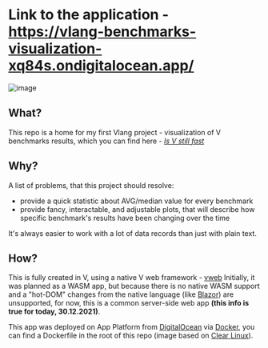 # Link to the application - https://vlang-benchmarks-visualization-xq84s.ondigitalocean.app/

![image](https://user-images.githubusercontent.com/36485221/147782664-8b8923ac-602e-43d2-9850-37e98d65cceb.png)

## What?

This repo is a home for my first Vlang project - visualization of V benchmarks results, which you can find here - *[Is V still fast](https://fast.vlang.io/)*

## Why?

A list of problems, that this project should resolve:
 - provide a quick statistic about AVG/median value for every benchmark
 - provide fancy, interactable, and adjustable plots, that will describe how specific benchmark's results have been changing over the time

It's always easier to work with a lot of data records than just with plain text.

## How?

This is fully created in V, using a native V web framework - [vweb](https://github.com/vlang/v/tree/master/vlib/vweb)
Initially, it was planned as a WASM app, but because there is no native WASM support and a "hot-DOM" changes from the native language (like [Blazor](https://dotnet.microsoft.com/en-us/apps/aspnet/web-apps/blazor)) are unsupported, for now, this is a common server-side web app **(this info is true for today, 30.12.2021)**.

This app was deployed on App Platform from [DigitalOcean](https://www.digitalocean.com/) via [Docker](https://www.docker.com/), you can find a Dockerfile in the root of this repo (image based on [Clear Linux](https://clearlinux.org/)).
